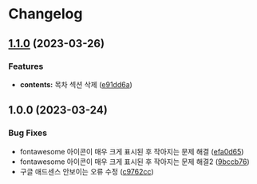 # Changelog

## [1.1.0](https://github.com/designmeme/personal-website/compare/v1.0.0...v1.1.0) (2023-03-26)


### Features

* **contents:** 목차 섹션 삭제 ([e91dd6a](https://github.com/designmeme/personal-website/commit/e91dd6a3b12771d21ce593bb279caf8fb3001c54))

## 1.0.0 (2023-03-24)


### Bug Fixes

* fontawesome 아이콘이 매우 크게 표시된 후 작아지는 문제 해결 ([efa0d65](https://github.com/designmeme/personal-website/commit/efa0d6504692dbb44994b1dec176045450b93da3))
* fontawesome 아이콘이 매우 크게 표시된 후 작아지는 문제 해결2 ([9bccb76](https://github.com/designmeme/personal-website/commit/9bccb767d6bb2deef7ef3263ca64798d3caf4865))
* 구글 애드센스 안보이는 오류 수정 ([c9762cc](https://github.com/designmeme/personal-website/commit/c9762cc764559f20ce73e407771bb8c982e94d65))

